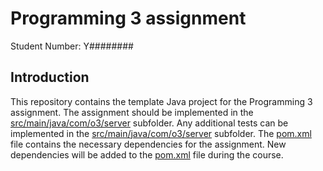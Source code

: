 # Programming 3 assignment

Student Number: Y########

## Introduction

This repository contains the template Java project for the Programming 3 assignment.
The assignment should be implemented in the [src/main/java/com/o3/server](src/main/java/com/o3/server) subfolder.
Any additional tests can be implemented in the [src/main/java/com/o3/server](src/test/java/com/o3/server) subfolder.
The [pom.xml](pom.xml) file contains the necessary dependencies for the assignment.
New dependencies will be added to the [pom.xml](pom.xml) file during the course.
